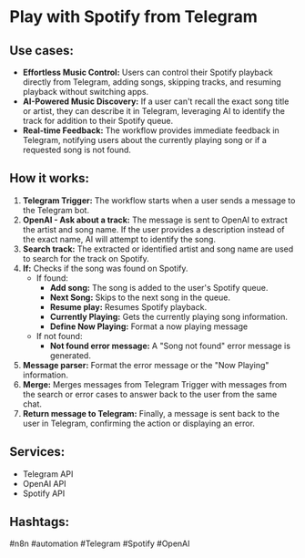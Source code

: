 # Play with Spotify from Telegram

## Use cases:

- **Effortless Music Control:** Users can control their Spotify playback directly from Telegram, adding songs, skipping tracks, and resuming playback without switching apps.
- **AI-Powered Music Discovery:** If a user can't recall the exact song title or artist, they can describe it in Telegram, leveraging AI to identify the track for addition to their Spotify queue.
- **Real-time Feedback:** The workflow provides immediate feedback in Telegram, notifying users about the currently playing song or if a requested song is not found.

## How it works:

1.  **Telegram Trigger:** The workflow starts when a user sends a message to the Telegram bot.
2.  **OpenAI - Ask about a track:** The message is sent to OpenAI to extract the artist and song name. If the user provides a description instead of the exact name, AI will attempt to identify the song.
3.  **Search track:** The extracted or identified artist and song name are used to search for the track on Spotify.
4.  **If:** Checks if the song was found on Spotify.
    *   If found:
        *   **Add song:** The song is added to the user's Spotify queue.
        *   **Next Song:** Skips to the next song in the queue.
        *   **Resume play:** Resumes Spotify playback.
        *   **Currently Playing:** Gets the currently playing song information.
        *   **Define Now Playing:** Format a now playing message
    *   If not found:
        *   **Not found error message:** A "Song not found" error message is generated.
5.  **Message parser:** Format the error message or the "Now Playing" information.
6.  **Merge:** Merges messages from Telegram Trigger with messages from the search or error cases to answer back to the user from the same chat.
7.  **Return message to Telegram:** Finally, a message is sent back to the user in Telegram, confirming the action or displaying an error.

## Services:

-   Telegram API
-   OpenAI API
-   Spotify API

## Hashtags:

#n8n #automation #Telegram #Spotify #OpenAI
